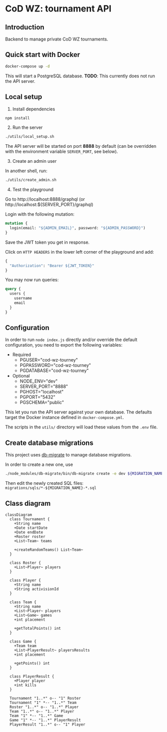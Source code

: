 # CoD WZ: tournament API

## Introduction

Backend to manage private CoD WZ tournaments.

## Quick start with Docker

```bash
docker-compose up -d
```

This will start a PostgreSQL database. **TODO**: This currently does not run the API server.

## Local setup

1. Install dependencies

```bash
npm install
```

2. Run the server

```bash
./utils/local_setup.sh
```

The API server will be started on port **8888** by default (can be overridden with the environment variable `SERVER_PORT`, see below).

3. Create an admin user

In another shell, run:

```bash
./utils/create_admin.sh
```

4. Test the playground

Go to http://localhost:8888/graphql (or http://localhost:${SERVER_PORT}/graphql)

Login with the following mutation:

```graphql
mutation {
  login(email: "${ADMIN_EMAIL}", password: "${ADMIN_PASSWORD}")
}
```

Save the JWT token you get in response.

Click on `HTTP HEADERS` in the lower left corner of the playground and add:

```graphql
{
  "Authorization": "Bearer ${JWT_TOKEN}"
}
```

You may now run queries:

```graphql
query {
  users {
    username
    email
  }
}
```

## Configuration

In order to run `node index.js` directly and/or override the default configuration, you need to export the following variables:
* Required
  * PGUSER="cod-wz-tourney"
  * PGPASSWORD="cod-wz-tourney"
  * PGDATABASE="cod-wz-tourney"
* Optional
  * NODE_ENV="dev"
  * SERVER_PORT="8888"
  * PGHOST="localhost"
  * PGPORT="5432"
  * PGSCHEMA="public"

This let you run the API server against your own database. The defaults target the Docker instance defined in `docker-compose.yml`.

The scripts in the `utils/` directory will load these values from the `.env` file.

## Create database migrations

This project uses [db-migrate](https://github.com/db-migrate/node-db-migrate) to manage database migrations.

In order to create a new one, use

```bash
./node_modules/db-migrate/bin/db-migrate create -e dev ${MIGRATION_NAME}
```

Then edit the newly created SQL files: `migrations/sqls/*-${MIGRATION_NAME}-*.sql`

## Class diagram

```mermaid
classDiagram
  class Tournament {
    +String name
    +Date startDate
    +Date endDate
    +Roster roster
    +List~Team~ teams

    +createRandomTeams() List~Team~
  }

  class Roster {
    +List~Player~ players
  }

  class Player {
    +String name
    +String activisionId
  }

  class Team {
    +String name
    +List~Player~ players
    +List~Game~ games
    +int placement

    +getTotalPoints() int
  }

  class Game {
    +Team team
    +List~PlayerResult~ playersResults
    +int placement

    +getPoints() int
  }

  class PlayerResult {
    +Player player
    +int kills
  }

  Tournament "1..*" o-- "1" Roster
  Tournament "1" *-- "1..*" Team
  Roster "1..*" o-- "1..*" Player
  Team "1..*" o-- "1..*" Player
  Team "1" *-- "1..*" Game
  Game "1" *-- "1..*" PlayerResult
  PlayerResult "1..*" o-- "1" Player
```
